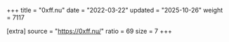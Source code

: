+++
title = "0xff.nu"
date = "2022-03-22"
updated = "2025-10-26"
weight = 7117

[extra]
source = "https://0xff.nu/"
ratio = 69
size = 7
+++

